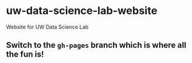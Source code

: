# uw-data-science-lab-website
Website for UW Data Science Lab

## Switch to the `gh-pages` branch which is where all the fun is!
